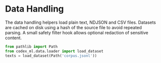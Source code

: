 # Data Handling

The data handling helpers load plain text, NDJSON and CSV files.  Datasets are
cached on disk using a hash of the source file to avoid repeated parsing.
A small safety filter hook allows optional redaction of sensitive content.

```python
from pathlib import Path
from codex_ml.data.loader import load_dataset
texts = load_dataset(Path('corpus.jsonl'))
```
